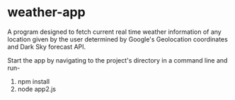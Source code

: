 # weather-app
A program designed to fetch current real time weather information of any location given by the user  determined by Google's Geolocation coordinates and Dark Sky forecast API.

Start the app by navigating to the project's directory in a command line and run-
1) npm install
2) node app2.js
